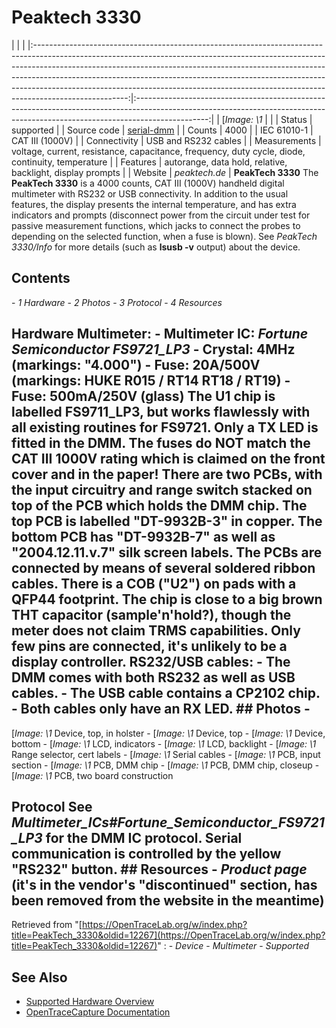 # Peaktech 3330
| | | |:-----------------------------------------------------------------------------------------------------------------------------------------------------------------------------------------------------------------------------------------------------------------------------------------------------------------------------------------------------------------------------------------------------------------------------:|:------------------------------------------------------------------------------------------------------------------------------------------------------------------------------:| | [*Image: \1* | | | Status | supported | | Source code | [serial-dmm](http://github.com/OpenTraceLab/?p=OpenTraceCapture.git;a=tree;f=src/hardware/serial-dmm) | | Counts | 4000 | | IEC 61010-1 | CAT III (1000V) | | Connectivity | USB and RS232 cables | | Measurements | voltage, current, resistance, capacitance, frequency, duty cycle, diode, continuity, temperature | | Features | autorange, data hold, relative, backlight, display prompts | | Website | *peaktech.de* | **PeakTech 3330** The **PeakTech 3330** is a 4000 counts, CAT III (1000V) handheld digital multimeter with RS232 or USB connectivity. In addition to the usual features, the display presents the internal temperature, and has extra indicators and prompts (disconnect power from the circuit under test for passive measurement functions, which jacks to connect the probes to depending on the selected function, when a fuse is blown). See *PeakTech 3330/Info* for more details (such as **lsusb -v** output) about the device.
## Contents
\- *1 Hardware* \- *2 Photos* \- *3 Protocol* \- *4 Resources*
## Hardware **Multimeter**: \- **Multimeter IC**: *Fortune Semiconductor FS9721_LP3* \- **Crystal**: 4MHz (markings: "4.000") \- **Fuse**: 20A/500V (markings: HUKE R015 / RT14 RT18 / RT19) \- **Fuse**: 500mA/250V (glass) The U1 chip is labelled FS9711_LP3, but works flawlessly with all existing routines for FS9721. Only a TX LED is fitted in the DMM. The fuses do NOT match the CAT III 1000V rating which is claimed on the front cover and in the paper! There are two PCBs, with the input circuitry and range switch stacked on top of the PCB which holds the DMM chip. The top PCB is labelled "DT-9932B-3" in copper. The bottom PCB has "DT-9932B-7" as well as "2004.12.11.v.7" silk screen labels. The PCBs are connected by means of several soldered ribbon cables. There is a COB ("U2") on pads with a QFP44 footprint. The chip is close to a big brown THT capacitor (sample'n'hold?), though the meter does not claim TRMS capabilities. Only few pins are connected, it's unlikely to be a display controller. **RS232/USB cables**: \- The DMM comes with both RS232 as well as USB cables. \- The USB cable contains a CP2102 chip. \- Both cables only have an RX LED. ## Photos \-
[*Image: \1*
Device, top, in holster
\-
[*Image: \1*
Device, top
\-
[*Image: \1*
Device, bottom
\-
[*Image: \1*
LCD, indicators
\-
[*Image: \1*
LCD, backlight
\-
[*Image: \1*
Range selector, cert labels
\-
[*Image: \1*
Serial cables
\-
[*Image: \1*
PCB, input section
\-
[*Image: \1*
PCB, DMM chip
\-
[*Image: \1*
PCB, DMM chip, closeup
\-
[*Image: \1*
PCB, two board construction
## Protocol See *Multimeter_ICs#Fortune_Semiconductor_FS9721_LP3* for the DMM IC protocol. Serial communication is controlled by the yellow "RS232" button. ## Resources \- *Product page* (it's in the vendor's "discontinued" section, has been removed from the website in the meantime)
Retrieved from "[https://OpenTraceLab.org/w/index.php?title=PeakTech_3330&oldid=12267](https://OpenTraceLab.org/w/index.php?title=PeakTech_3330&oldid=12267)"
: \- *Device* \- *Multimeter* \- *Supported*
## See Also
- [Supported Hardware Overview](../supported-hardware.md)
- [OpenTraceCapture Documentation](../../opentracecapture/overview.md)
